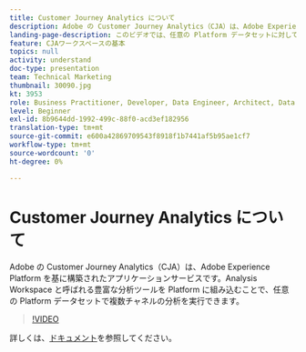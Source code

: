 ```yaml
---
title: Customer Journey Analytics について
description: Adobe の Customer Journey Analytics（CJA）は、Adobe Experience Platform を基に構築されたアプリケーションサービスです。Analysis Workspace と呼ばれる豊富な分析ツールを Platform に組み込むことで、任意の Platform データセットで複数チャネルの分析を実行できます。
landing-page-description: このビデオでは、任意の Platform データセットに対してマルチチャネル分析を行う方法を学習できます。
feature: CJAワークスペースの基本
topics: null
activity: understand
doc-type: presentation
team: Technical Marketing
thumbnail: 30090.jpg
kt: 3953
role: Business Practitioner, Developer, Data Engineer, Architect, Data Architect, Administrator, Leader
level: Beginner
exl-id: 8b9644dd-1992-499c-88f0-acd3ef182956
translation-type: tm+mt
source-git-commit: e600a42869709543f8918f1b7441af5b95ae1cf7
workflow-type: tm+mt
source-wordcount: '0'
ht-degree: 0%

---
```


# Customer Journey Analytics について

Adobe の Customer Journey Analytics（CJA）は、Adobe Experience Platform を基に構築されたアプリケーションサービスです。Analysis Workspace と呼ばれる豊富な分析ツールを Platform に組み込むことで、任意の Platform データセットで複数チャネルの分析を実行できます。

>[!VIDEO](https://video.tv.adobe.com/v/30090/?quality=12&enable10seconds=on&speedcontrol=on)

詳しくは、[ドキュメント](https://docs.adobe.com/content/help/ja-JP/analytics-platform/using/cja-landing.html)を参照してください。
